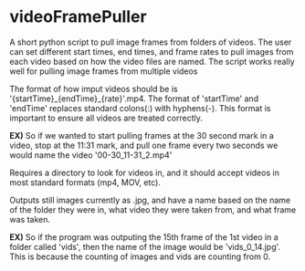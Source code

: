 # videoFramePuller
A short python script to pull image frames from folders of videos. The user can set different start times, end times, and frame rates to pull images from each video based on how the video files are named. The script works really well for pulling image frames from multiple videos 

The format of how imput videos should be is '{startTime}\_{endTime}\_{rate}'.mp4. The format of 'startTime' and 'endTime' replaces standard colons(:) with hyphens(-). This format is important to ensure all videos are treated correctly. 

**EX)** So if we wanted to start pulling frames at the 30 second mark in a video, stop at the 11:31 mark, and pull one frame every two seconds we would name the video '00-30_11-31_2.mp4'

Requires a directory to look for videos in, and it should accept videos in most standard formats (mp4, MOV, etc). 

Outputs still images currently as .jpg, and have a name based on the name of the folder they were in, what video they were taken from, and what frame was taken. 

**EX)** So if the program was outputing the 15th frame of the 1st video in a folder called 'vids', then the name of the image would be 'vids_0_14.jpg'. This is because the counting of images and vids are counting from 0. 
